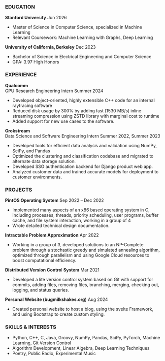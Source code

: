 <head>
	<title>CV</title>
</head>

### EDUCATION
__Stanford University__ Jun 2026  
* Master of Science in Computer Science, specialized in Machine Learning 
* Relevant Coursework: Machine Learning with Graphs, Deep Learning

__University of California, Berkeley__ Dec 2023
* Bachelor of Science in Electrical Engineering and Computer Science 
* GPA: 3.97 High Honors
### EXPERIENCE
__Qualcomm__  
GPU Research Engineering Intern Summer 2024
* Developed object-oriented, highly extensible C++ code for an internal raytracing software
* Reduced disk usage by 300% by adding fast (1530 MB/s) inline streaming compression using ZSTD library with marginal cost to runtime
* Added support for new use cases to the software.

__Grokstream__  
Data Science and Software Engineering Intern Summer 2022, Summer 2023
* Developed tools for efficient data analysis and validation using NumPy, SciPy, and Pandas
* Optimized the clustering and classification codebase and migrated to alternate data storage solution.
* Developed SSO authentication backend for Django product web app.
* Analyzed customer data and trained accurate models for deployment to customer environments.
### PROJECTS
__PintOS Operating System__ Sep 2022 – Dec 2022
* Implemented many aspects of an x86 based operating system in C, including processes, threads, priority scheduling, user programs, buffer cache, and file system interaction, working in a group of 4
* Wrote detailed technical design documentation.  

__Intractable Problem Approximation__ Apr 2022
* Working in a group of 3, developed solutions to an NP-Complete problem through a stochastic greedy and simulated annealing algorithm, optimized through parallelism and using Google Cloud resources to boost computational efficiency.  

__Distributed Version Control System__ Mar 2021  
* Developed a lite version control system based on Git with support for commits, adding files, removing files, branching, merging, checking out, logging, and status queries.  

__Personal Website (bugmilkshakes.org)__ Aug 2024
* Created personal website to host a blog, using the svelte Framework, and using Bootstrap to create custom styling.  

### SKILLS & INTERESTS
* Python, C++, C, Java, Groovy, NumPy, Pandas, SciPy, PyTorch, Machine Learning, Git Version Control
* Algorithm Development, Linear Algebra, Deep Learning Techniques
* Poetry, Public Radio, Experimental Music

